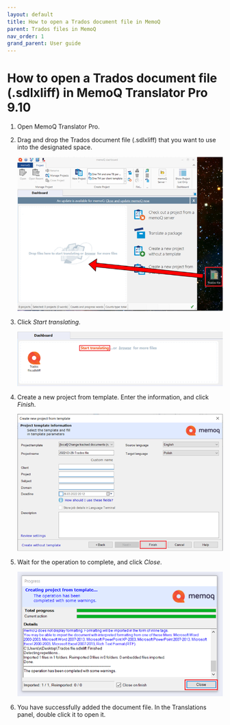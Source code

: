 ```yaml
---
layout: default
title: How to open a Trados document file in MemoQ
parent: Trados files in MemoQ
nav_order: 1
grand_parent: User guide
---
```


# How to open a Trados document file (.sdlxliff) in MemoQ Translator Pro 9.10

1.	Open MemoQ Translator Pro.
2.	Drag and drop the Trados document file (.sdlxliff) that you want to use into the designated space.

    ![](../../../assets/images/Picture1.png)

3.	Click *Start translating*.

    ![](../../../assets/images/Picture2.png)

4.	Create a new project from template. Enter the information, and click *Finish*.

    ![](../../../assets/images/Picture3.png)

5.	Wait for the operation to complete, and click *Close*.

    ![](../../../assets/images/Picture4.png)

6.	You have successfully added the document file. In the Translations panel, double click it to open it.